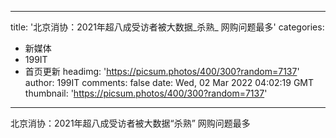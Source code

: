 
---
title: '北京消协：2021年超八成受访者被大数据_杀熟_ 网购问题最多'
categories: 
 - 新媒体
 - 199IT
 - 首页更新
headimg: 'https://picsum.photos/400/300?random=7137'
author: 199IT
comments: false
date: Wed, 02 Mar 2022 04:02:19 GMT
thumbnail: 'https://picsum.photos/400/300?random=7137'
---

<div>   
北京消协：2021年超八成受访者被大数据“杀熟” 网购问题最多  
</div>
            